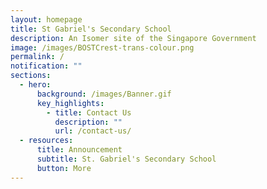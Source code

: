 ```yaml
---
layout: homepage
title: St Gabriel's Secondary School
description: An Isomer site of the Singapore Government
image: /images/BOSTCrest-trans-colour.png
permalink: /
notification: ""
sections:
  - hero:
      background: /images/Banner.gif
      key_highlights:
        - title: Contact Us
          description: ""
          url: /contact-us/
  - resources:
      title: Announcement
      subtitle: St. Gabriel's Secondary School
      button: More
---
```

